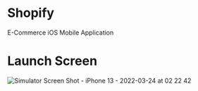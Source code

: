 # Shopify
E-Commerce iOS Mobile Application
# Launch Screen 
![Simulator Screen Shot - iPhone 13 - 2022-03-24 at 02 22 42](https://user-images.githubusercontent.com/94869017/160288219-b87c990b-48bd-4d6a-9046-29eb1787b975.png)

